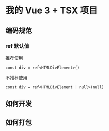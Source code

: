 # 我的 Vue 3 + TSX 项目

## 编码规范

### ref 默认值

推荐使用

```tsx
const div = ref<HTMLDivElement>()
```

不推荐使用

```tsx
const div = ref<HTMLDivElement | null>(null)
```

## 如何开发

## 如何打包
